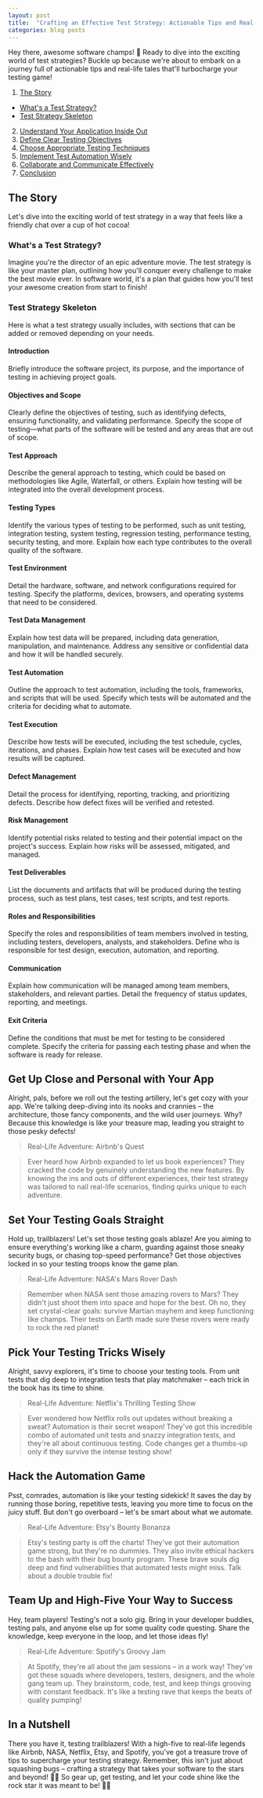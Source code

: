 ```yaml
---
layout: post
title:  "Crafting an Effective Test Strategy: Actionable Tips and Real-Life Insights"
categories: blog posts
---
```


Hey there, awesome software champs! 🚀 Ready to dive into the exciting world of test strategies? Buckle up because we're about to embark on a journey full of actionable tips and real-life tales that'll turbocharge your testing game!

1. [The Story](#level-set)
* [What's a Test Strategy?](#whats-a-test-strategy)
* [Test Strategy Skeleton](#test-strategy-skeleton)
2. [Understand Your Application Inside Out](#get-up-close-and-personal-with-your-app)
3. [Define Clear Testing Objectives](#set-your-testing-goals-straight)
4. [Choose Appropriate Testing Techniques](#pick-your-testing-tricks-wisely)
5. [Implement Test Automation Wisely](#hack-the-automation-game)
6. [Collaborate and Communicate Effectively](#team-up-and-high-five-your-way-to-success)
7. [Conclusion](#in-a-nutshell)

## The Story
Let's dive into the exciting world of test strategy in a way that feels like a friendly chat over a cup of hot cocoa!

### What's a Test Strategy?
Imagine you're the director of an epic adventure movie. The test strategy is like your master plan, outlining how you'll conquer every challenge to make the best movie ever. In software world, it's a plan that guides how you'll test your awesome creation from start to finish!

### Test Strategy Skeleton
Here is what a test strategy usually includes, with sections that can be added or removed depending on your needs.

#### Introduction
Briefly introduce the software project, its purpose, and the importance of testing in achieving project goals.

#### Objectives and Scope
Clearly define the objectives of testing, such as identifying defects, ensuring functionality, and validating performance. Specify the scope of testing—what parts of the software will be tested and any areas that are out of scope.

#### Test Approach
Describe the general approach to testing, which could be based on methodologies like Agile, Waterfall, or others. Explain how testing will be integrated into the overall development process.

#### Testing Types
Identify the various types of testing to be performed, such as unit testing, integration testing, system testing, regression testing, performance testing, security testing, and more. Explain how each type contributes to the overall quality of the software.

#### Test Environment
Detail the hardware, software, and network configurations required for testing. Specify the platforms, devices, browsers, and operating systems that need to be considered.

#### Test Data Management
Explain how test data will be prepared, including data generation, manipulation, and maintenance. Address any sensitive or confidential data and how it will be handled securely.

#### Test Automation
Outline the approach to test automation, including the tools, frameworks, and scripts that will be used. Specify which tests will be automated and the criteria for deciding what to automate.

#### Test Execution
Describe how tests will be executed, including the test schedule, cycles, iterations, and phases. Explain how test cases will be executed and how results will be captured.

#### Defect Management
Detail the process for identifying, reporting, tracking, and prioritizing defects. Describe how defect fixes will be verified and retested.

#### Risk Management
Identify potential risks related to testing and their potential impact on the project's success. Explain how risks will be assessed, mitigated, and managed.

#### Test Deliverables
List the documents and artifacts that will be produced during the testing process, such as test plans, test cases, test scripts, and test reports.

#### Roles and Responsibilities
Specify the roles and responsibilities of team members involved in testing, including testers, developers, analysts, and stakeholders. Define who is responsible for test design, execution, automation, and reporting.

#### Communication
Explain how communication will be managed among team members, stakeholders, and relevant parties. Detail the frequency of status updates, reporting, and meetings.

#### Exit Criteria
Define the conditions that must be met for testing to be considered complete. Specify the criteria for passing each testing phase and when the software is ready for release.

## Get Up Close and Personal with Your App
Alright, pals, before we roll out the testing artillery, let's get cozy with your app. We're talking deep-diving into its nooks and crannies – the architecture, those fancy components, and the wild user journeys. Why? Because this knowledge is like your treasure map, leading you straight to those pesky defects!

>Real-Life Adventure: Airbnb's Quest

>Ever heard how Airbnb expanded to let us book experiences? They cracked the code by genuinely understanding the new features. By knowing the ins and outs of different experiences, their test strategy was tailored to nail real-life scenarios, finding quirks unique to each adventure.

## Set Your Testing Goals Straight
Hold up, trailblazers! Let's set those testing goals ablaze! Are you aiming to ensure everything's working like a charm, guarding against those sneaky security bugs, or chasing top-speed performance? Get those objectives locked in so your testing troops know the game plan.

>Real-Life Adventure: NASA's Mars Rover Dash

>Remember when NASA sent those amazing rovers to Mars? They didn't just shoot them into space and hope for the best. Oh no, they set crystal-clear goals: survive Martian mayhem and keep functioning like champs. Their tests on Earth made sure these rovers were ready to rock the red planet!

## Pick Your Testing Tricks Wisely
Alright, savvy explorers, it's time to choose your testing tools. From unit tests that dig deep to integration tests that play matchmaker – each trick in the book has its time to shine.

>Real-Life Adventure: Netflix's Thrilling Testing Show

>Ever wondered how Netflix rolls out updates without breaking a sweat? Automation is their secret weapon! They've got this incredible combo of automated unit tests and snazzy integration tests, and they're all about continuous testing. Code changes get a thumbs-up only if they survive the intense testing show!

## Hack the Automation Game
Psst, comrades, automation is like your testing sidekick! It saves the day by running those boring, repetitive tests, leaving you more time to focus on the juicy stuff. But don't go overboard – let's be smart about what we automate.

>Real-Life Adventure: Etsy's Bounty Bonanza

>Etsy's testing party is off the charts! They've got their automation game strong, but they're no dummies. They also invite ethical hackers to the bash with their bug bounty program. These brave souls dig deep and find vulnerabilities that automated tests might miss. Talk about a double trouble fix!

## Team Up and High-Five Your Way to Success
Hey, team players! Testing's not a solo gig. Bring in your developer buddies, testing pals, and anyone else up for some quality code questing. Share the knowledge, keep everyone in the loop, and let those ideas fly!

>Real-Life Adventure: Spotify's Groovy Jam

>At Spotify, they're all about the jam sessions – in a work way! They've got these squads where developers, testers, designers, and the whole gang team up. They brainstorm, code, test, and keep things grooving with constant feedback. It's like a testing rave that keeps the beats of quality pumping!

## In a Nutshell
There you have it, testing trailblazers! With a high-five to real-life legends like Airbnb, NASA, Netflix, Etsy, and Spotify, you've got a treasure trove of tips to supercharge your testing strategy. Remember, this isn't just about squashing bugs – crafting a strategy that takes your software to the stars and beyond! 🌟🚀 So gear up, get testing, and let your code shine like the rock star it was meant to be! 🎸🎉